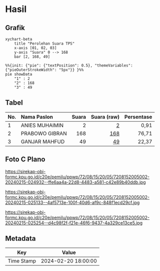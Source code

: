 # Hasil

## Grafik

```mermaid
xychart-beta
    title "Perolehan Suara TPS"
    x-axis [01, 02, 03]
    y-axis "Suara" 0 --> 168
    bar [2, 168, 49]
```

```mermaid
%%{init: {"pie": {"textPosition": 0.5}, "themeVariables": {"pieOuterStrokeWidth": "5px"}} }%%
pie showData
    "1" : 2
    "2" : 168
    "3" : 49
```

## Tabel

| No. | Nama Paslon    | Suara | Suara (raw) | Persentase |
|:--- |:-------------- | -----:| -----------:| ----------:|
| 1   | ANIES MUHAIMIN | 2     | [2][p-1]    | 0,91       |
| 2   | PRABOWO GIBRAN | 168   | [168][p-2]  | 76,71      |
| 3   | GANJAR MAHFUD  | 49    | [49][p-3]   | 22,37      |


[p-1]: https://github.com/gigit-pemilu/pemilu-2024-72-sulawesi-tengah/blob/main/pilpres/hitung-suara/sub/72-sulawesi-tengah/sub/08-parigi-moutong/sub/15-balinggi/sub/2005-suli-indah/sub/002-tps/sub/paslon-1.txt
[p-2]: https://github.com/gigit-pemilu/pemilu-2024-72-sulawesi-tengah/blob/main/pilpres/hitung-suara/sub/72-sulawesi-tengah/sub/08-parigi-moutong/sub/15-balinggi/sub/2005-suli-indah/sub/002-tps/sub/paslon-2.txt
[p-3]: https://github.com/gigit-pemilu/pemilu-2024-72-sulawesi-tengah/blob/main/pilpres/hitung-suara/sub/72-sulawesi-tengah/sub/08-parigi-moutong/sub/15-balinggi/sub/2005-suli-indah/sub/002-tps/sub/paslon-3.txt

## Foto C Plano

https://sirekap-obj-formc.kpu.go.id/c20e/pemilu/ppwp/72/08/15/20/05/7208152005002-20240215-024932--ffe6aa4a-22d8-4483-a581-c42e89b40ddb.jpg

https://sirekap-obj-formc.kpu.go.id/c20e/pemilu/ppwp/72/08/15/20/05/7208152005002-20240215-025133--4af5713e-100f-40d6-af9c-848f1ecd29cf.jpg

https://sirekap-obj-formc.kpu.go.id/c20e/pemilu/ppwp/72/08/15/20/05/7208152005002-20240215-025254--d4c98f2f-f21e-46f6-9437-4a329ce13ce5.jpg


## Metadata

| Key        | Value               |
| ---------- | ------------------- |
| Time Stamp | 2024-02-20 18:00:00 |



